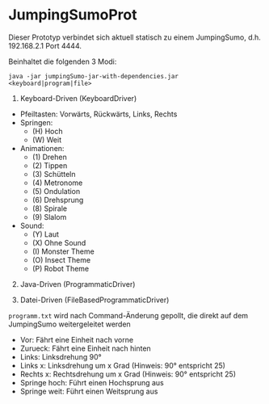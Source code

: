 # JumpingSumoProt

Dieser Prototyp verbindet sich aktuell statisch zu einem JumpingSumo, d.h. 192.168.2.1 Port 4444.

Beinhaltet die folgenden 3 Modi:

```java -jar jumpingSumo-jar-with-dependencies.jar <keyboard|program|file>``` 

1. Keyboard-Driven (KeyboardDriver)
  - Pfeiltasten: Vorwärts, Rückwärts, Links, Rechts
  - Springen: 
	  - (H) Hoch
	  - (W) Weit
  - Animationen: 
	  - (1) Drehen
	  - (2) Tippen
	  - (3) Schütteln
	  - (4) Metronome
	  - (5) Ondulation
	  - (6) Drehsprung
	  - (8) Spirale
	  - (9) Slalom
  - Sound:
      - (Y) Laut
      - (X) Ohne Sound
      - (I) Monster Theme
      - (O) Insect Theme
      - (P) Robot Theme

2. Java-Driven (ProgrammaticDriver)
  
3. Datei-Driven (FileBasedProgrammaticDriver)

```programm.txt``` wird nach Command-Änderung gepollt, die direkt auf dem JumpingSumo weitergeleitet werden
  - Vor: Fährt eine Einheit nach vorne
  - Zurueck: Fährt eine Einheit nach hinten
  - Links: Linksdrehung 90°
  - Links x: Linksdrehung um x Grad (Hinweis: 90° entspricht 25)
  - Rechts x: Rechtsdrehung um x Grad (Hinweis: 90° entspricht 25)
  - Springe hoch: Führt einen Hochsprung aus
  - Springe weit: Führt einen Weitsprung aus
